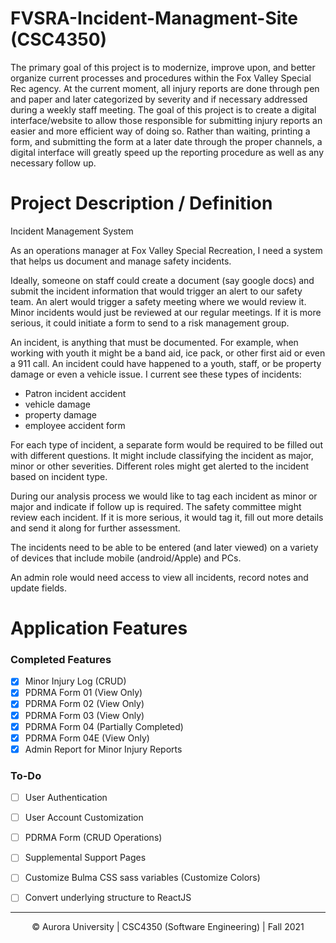 # FVSRA-Incident-Managment-Site (CSC4350)
The primary goal of this project is to modernize, improve upon, and better organize current processes and procedures within the Fox Valley Special Rec agency. At the current moment, all injury reports are done through pen and paper and later categorized by severity and if necessary addressed during a weekly staff meeting. The goal of this project is to create a digital interface/website to allow those responsible for submitting injury reports an easier and more efficient way of doing so. Rather than waiting, printing a form, and submitting the form at a later date through the proper channels, a digital interface will greatly speed up the reporting procedure as well as any necessary follow up.


# Project Description / Definition
Incident Management System

As an operations manager at Fox Valley Special Recreation, I need a system that helps us document and manage safety incidents. 

Ideally, someone on staff could create a document (say google docs) and submit the incident information that would trigger an alert to our safety team. An alert would trigger a safety meeting where we would review it. Minor incidents would just be reviewed at our regular meetings. If it is more serious, it could initiate a form to send to a risk management group. 

An incident, is anything that must be documented. For example, when working with youth it might be a band aid, ice pack, or other first aid or even a 911 call. An incident could have happened to a youth, staff, or be property damage or even a vehicle issue. I current see these types of incidents:

- Patron incident accident
-	vehicle damage
-	property damage
-	employee accident form 

For each type of incident, a separate form would be required to be filled out with different questions. It might include classifying the incident as major, minor or other severities. Different roles might get alerted to the incident based on incident type. 

During our analysis process we would like to tag each incident as minor or major and indicate if follow up is required. The safety committee might review each incident. If it is more serious, it would tag it, fill out more details and send it along for further assessment. 

The incidents need to be able to be entered (and later viewed) on a variety of devices that include mobile (android/Apple) and PCs. 

An admin role would need access to view all incidents, record notes and update fields.


# Application Features
### Completed Features
- [x] Minor Injury Log (CRUD)
- [x] PDRMA Form 01 (View Only)
- [x] PDRMA Form 02 (View Only)
- [x] PDRMA Form 03 (View Only)
- [x] PDRMA Form 04 (Partially Completed)
- [x] PDRMA Form 04E (View Only)
- [x] Admin Report for Minor Injury Reports

### To-Do
- [ ] User Authentication
- [ ] User Account Customization
- [ ] PDRMA Form (CRUD Operations)
- [ ] Supplemental Support Pages
- [ ] Customize Bulma CSS sass variables (Customize Colors)
- [ ] Convert underlying structure to ReactJS 


---
<div align='center'>
&copy Aurora University | CSC4350 (Software Engineering) | Fall 2021
</div>
